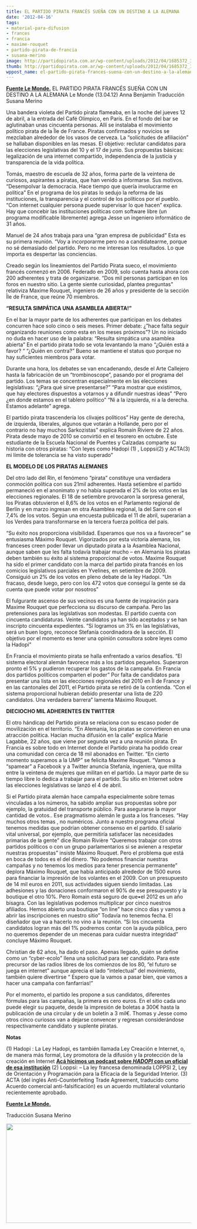 ```yaml
---
title: EL PARTIDO PIRATA FRANCÉS SUEÑA CON UN DESTINO A LA ALEMANA
date: '2012-04-16'
tags:
- material-para-difusion
- frances
- francia
- maxime-rouquet
- partido-pirata-de-francia
- susana-merino
image: http://partidopirata.com.ar/wp-content/uploads/2012/04/1685372_3_7a15_l-apero-pirate-est-une-reunion-d-information_7fbfd8fd2b362e652149fb85e0304179.jpg
thumb: http://partidopirata.com.ar/wp-content/uploads/2012/04/1685372_3_7a15_l-apero-pirate-est-une-reunion-d-information_7fbfd8fd2b362e652149fb85e0304179-150x150.jpg
wppost_name: el-partido-pirata-frances-suena-con-un-destino-a-la-alemana
---
```


<strong><a href="http://www.lemonde.fr/technologies/article/2012/04/13/le-parti-pirate-francais-reve-d-un-destin-a-l-allemande_1685369_651865.html" target="_blank">Fuente Le Monde.</a></strong>
EL PARTIDO PIRATA FRANCÉS SUEÑA CON UN DESTINO A LA ALEMANA
Le Monde (13.04.12)
Anna Benjamin
Traducción Susana Merino

Una bandera violeta del Partido pirata flameaba, en la noche del jueves 12 de abril, a la entrada del Café Olímpico, en París. En el fondo del bar se aglutinaban unas cincuenta personas. Allí se instalaba el movimiento político pirata de la Île de France. Piratas confirmados y novicios se mezclaban alrededor de los vasos de cerveza. La “solicitudes de afiliación” se hallaban disponibles en las mesas. El objetivo: reclutar candidatos para las elecciones legislativas del 10 y el 17 de junio. Sus propuestas básicas:
legalización de una internet compartido, independencia de la justicia y transparencia de la vida política.

Tomás, maestro de escuela de 32 años, forma parte de la veintena de curiosos, aspirantes a piratas, que han venido a informarse. Sus motivos. “Desempolvar la democracia. Hace tiempo que quería involucrarme en política” En el programa de los piratas lo sedujo la reforma de las instituciones, la transparencia y el control de los políticos por el pueblo. “Con internet cualquier persona puede supervisar lo que hacen” explica. Hay que concebir las instituciones políticas com software libre (un programa modificable libremente) agrega Jesse un ingeniero informático de 31 años.

Manuel de 24 años trabaja para una “gran empresa de publicidad” Esta es su primera reunión. “Voy a incorporarme pero no a candidatearme, porque no sé demasiado del partido. Pero no me interesan los resultados. Lo que importa es despertar las conciencias.

Creado según los lineamientos del Partido Pirata sueco, el movimiento francés comenzó en 2006. Federado en 2009, solo cuenta hasta ahora con 200 adherentes y trata de organizarse. “Dos mil personas participan en los foros en nuestro sitio. La gente siente curiosidad, plantea preguntas” relativiza Maxime Rouquet, ingeniero de 26 años y presidente de la sección Île de France, que reúne 70 miembros.

<strong>“RESULTA SIMPÁTICA UNA ASAMBLEA ABIERTA!”</strong>

En el bar la mayor parte de los adherentes que participan en los debates concurren hace solo cinco o seis meses. Primer debate: ¿”hace falta seguir organizando reuniones como esta en los meses próximos”? Un no iniciado no duda en hacer uso de la palabra: “Resulta simpática una asamblea abierta” En el partido pirata todo se vota levantando la mano “¿Quién está a favor? “ “¿Quién en contra?” Bueno se mantiene el status quo porque no hay suficientes miembros para votar.

Durante una hora, los debates se van encadenando, desde el Arte Callejero hasta la fabricación de un “trombinoscope”, pasando por el programa del partido. Los temas se concentran especialmente en las elecciones legislativas: “¿Para qué sirve presentarse?” “Para mostrar que existimos, que hay electores dispuestos a votarnos y a difundir nuestras ideas” “Pero ¿en donde estamos en el tablero político” “Ni a la izquierda, ni a la derecha. Estamos adelante” agrega.

El partido pirata trascendería los clivajes políticos” Hay gente de derecha, de izquierda, liberales, algunos que votarán a Hollande, pero por el contrario no hay muchos Sarkozistas” explica Romain Riviere de 22 años. Pirata desde mayo de 2010 se convirtió en el tesorero en octubre. Este estudiante de la Escuela Nacional de Puentes y Calzadas comparte su historia con otros piratas: “Con leyes como Hadopi (1) , Loppsi(2) y ACTA(3) mi límite de tolerancia se ha visto superado”

<strong>EL MODELO DE LOS PIRATAS ALEMANES</strong>

Del otro lado del Rin, el fenómeno “pirata” constituye una verdadera conmoción política con sus 21mil adherentes. Hasta setiembre el partido permaneció en el anonimato y no había superada el 2% de los votos en las elecciones regionales. El 18 de setiembre provocaron la sorpresa general, los Piratas obtuvieron el 8,6% de los votos en el Parlamento regional de Berlín y en marzo ingresan en otra Asamblea regional, la del Sarre con el 7,4% de los votos. Según una encuesta publicada el 11 de abril, superarían a los
Verdes para transformarse en la tercera fuerza política del país.

“Su éxito nos proporciona visibilidad. Esperamos que nos va a favorecer” se entusiasma Máximo Rouquet.
Vigorizados por esta victoria alemana, los franceses creen poder llevar un diputado pirata a la Asamblea Nacional, aunque saben que les falta todavía trabajar mucho – en Alemania los piratas deben también su éxito al sistema proporcional de votos. Maxime Rouquet ha sido el primer candidato con la marca del partido pirata francés en los comicios legislativos parciales en Yvelines, en setiembre de 2009. Consiguió un 2% de los votos en pleno debate de la ley Hadopi. “Un fracaso, desde luego, pero con los 472 votos
que conseguí la gente se da cuenta que puede votar por nosotros”

El fulgurante ascenso de sus vecinos es una fuente de inspiración para Maxime Rouquet que perfecciona su discurso de campaña. Pero las pretensiones para las legislativas son modestas. El partido cuenta con cincuenta candidaturas. Veinte candidatos ya han sido aceptados y se han inscripto cincuenta expedientes. “Si logramos un 3% en las legislativas, será un buen logro, reconoce Stefanía coordinadora de la sección. El objetivo por el momento es tener una opinión consultora sobre leyes como la Hadopi”

En Francia el movimiento pirata se halla enfrentado a varios desafíos. “El sistema electoral alemán favorece más a los partidos pequeños. Superaron pronto el 5% y pudieron recuperar los gastos de la campaña. En Francia dos partidos políticos comparten el poder” Por falta de candidatos para presentar una lista en las elecciones regionales del 2010 en Îl de France y en las cantonales del 2011, el Partido pirata se retiró de la contienda. “Con el sistema proporcional hubieran debido presentar una lista de 220 candidatos. Una verdadera barrera” lamenta Máximo Rouquet.

<strong>DIECIOCHO MIL ADHERENTES EN TWITTER</strong>

El otro hándicap del Partido pirata se relaciona con su escaso poder de movilización en el territorio. “En Alemania, los piratas se convirtieron en una atracción política. Hacían mucha difusión en la calle” explica Marie Lagabbe, 22 años, que viene por segunda vez a una reunión pirata. En Francia es sobre todo en Internet donde el Partido pirata ha podido crear una comunidad con cerca de 18 mil abonados en Twitter. “En cierto momento superamos a la UMP” se felicita Maxime Rouquet. “Vamos a “spamear” a Facebook y a Twitter anuncia Stefanía, ingeniera, que milita entre la veintena de mujeres que militan en el partido. La mayor parte de su tiempo libre lo dedica a trabajar para el partido. Su sitio en Internet sobre las elecciones legislativas se lanzó el 4 de abril.

Si el Partido pirata alemán hace campaña especialmente sobre temas vinculadas a los números, ha sabido ampliar sus propuestas sobre por ejemplo, la gratuidad del transporte público. Para asegurarse la mayor cantidad de votos.. Ese pragmatismo alemán le gusta a los franceses. “Hay muchos otros temas , no numéricos. Junto a nuestro programa oficial tenemos medidas que podrían obtener consenso en el partido. El salario vital universal, por ejemplo, que permitiría satisfacer las necesidades primarias de la gente” dice Romain Rivière “Queremos trabajar con otros partidos políticos o con un grupo parlamentarios si se avienen a
respetar nuestras propuestas” insiste Máximo Rouquet. Pero el problema que está en boca de todos es el del dinero. “No podemos financiar nuestras campañas y no tenemos los medios para tener presencia permanente” deplora Máximo Rouquet, que había anticipado alrededor de 1500 euros para financiar la impresión de los volantes en el 2009. Con un presupuesto de 14 mil
euros en 2011, sus actividades siguen siendo limitadas. Las adhesiones y las donaciones conformaron el 90% de ese presupuesto y la boutique el otro 10%. Pero Romain está seguro de que•el 2012 es un año bisagra. Con las legislativas podemos multiplicar por cinco nuestros afiliados. Hemos abierto una boutique “on line” hace cinco días y vamos a abrir las inscripciones en nuestro sitio” Todavía no tenemos fecha.
El diseñador que va a hacerlo no vino a la reunión. “Si los cincuenta candidatos logran más del 1% podremos contar con la ayuda pública, pero no queremos depender de un mecenas para cuidar nuestra integridad” concluye Máximo Rouquet.

Christian de 62 años, ha dado el paso. Apenas llegado, quién se define como un “cyber-ecolo” llena una solicitud para ser candidato. Para este precursor de las radios libres de los comienzos de los 80, “el futuro se juega en internet” aunque aprecia el lado “intelectual” del movimiento, también quiere divertirse “ Espero que la vamos a pasar bien, que vamos a hacer una campaña con fanfarrias!”

Por el momento, el partido les propone a sus candidatos, diferentes fórmulas para las campañas, la primera es cero euros. En el sitio cada uno puede elegir su paquete, desde la impresión de boletas a 300€ hasta la publicación de una circular y de un boletín a 3 mil€. Thomas y Jesse como otros cinco curiosos van a dejarse convencer y regresan considerándose respectivamente candidato y suplente piratas.

<strong>Notas</strong>

(1) Hadopi : La Ley Hadopi, es también llamada Ley Creación e Internet, o, de manera más formal, Ley promotora de la difusión y la protección de la creación en Internet <strong><a href="http://partidopirata.com.ar/2648/ahora-que-se-viene-la-criminalizacion-como-es-hadopi-en-francia-podcast" target="_blank">Acá hicimos un podcast sobre <em>HADOPI</em> con un oficial de esa institución</a></strong>
(2) Loppsi: – La ley francesa denominada LOPPSI 2, Ley de Orientación y Programación para la Eficacia de la Seguridad Interior.
(3) ACTA (del inglés Anti-Counterfeiting Trade Agreement, traducido como Acuerdo comercial anti-falsificación) es un acuerdo multilateral voluntario recientemente aprobado.

<strong><a href="http://www.lemonde.fr/technologies/article/2012/04/13/le-parti-pirate-francais-reve-d-un-destin-a-l-allemande_1685369_651865.html" target="_blank">Fuente Le Monde.</a></strong>

Traducción Susana Merino

<a href="http://partidopirata.com.ar/wp-content/uploads/2012/04/1685372_3_7a15_l-apero-pirate-est-une-reunion-d-information_7fbfd8fd2b362e652149fb85e0304179.jpg"><img class="size-full wp-image-3982" title="1685372_3_7a15_l-apero-pirate-est-une-reunion-d-information_7fbfd8fd2b362e652149fb85e0304179" src="http://partidopirata.com.ar/wp-content/uploads/2012/04/1685372_3_7a15_l-apero-pirate-est-une-reunion-d-information_7fbfd8fd2b362e652149fb85e0304179.jpg" alt="" width="540" height="270" /></a>

